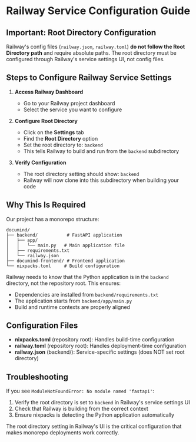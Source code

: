 # Railway Service Configuration Guide

## Important: Root Directory Configuration

Railway's config files (`railway.json`, `railway.toml`) **do not follow the Root Directory path** and require absolute paths. The root directory must be configured through Railway's service settings UI, not config files.

## Steps to Configure Railway Service Settings

1. **Access Railway Dashboard**
   - Go to your Railway project dashboard
   - Select the service you want to configure

2. **Configure Root Directory**
   - Click on the **Settings** tab
   - Find the **Root Directory** option
   - Set the root directory to: `backend`
   - This tells Railway to build and run from the `backend` subdirectory

3. **Verify Configuration**
   - The root directory setting should show: `backend`
   - Railway will now clone into this subdirectory when building your code

## Why This Is Required

Our project has a monorepo structure:
```
documind/
├── backend/           # FastAPI application
│   ├── app/
│   │   └── main.py   # Main application file
│   ├── requirements.txt
│   └── railway.json
├── documind-frontend/ # Frontend application
└── nixpacks.toml     # Build configuration
```

Railway needs to know that the Python application is in the `backend` directory, not the repository root. This ensures:
- Dependencies are installed from `backend/requirements.txt`
- The application starts from `backend/app/main.py`
- Build and runtime contexts are properly aligned

## Configuration Files

- **nixpacks.toml** (repository root): Handles build-time configuration
- **railway.toml** (repository root): Handles deployment-time configuration  
- **railway.json** (backend/): Service-specific settings (does NOT set root directory)

## Troubleshooting

If you see `ModuleNotFoundError: No module named 'fastapi'`:
1. Verify the root directory is set to `backend` in Railway's service settings UI
2. Check that Railway is building from the correct context
3. Ensure nixpacks is detecting the Python application automatically

The root directory setting in Railway's UI is the critical configuration that makes monorepo deployments work correctly.
